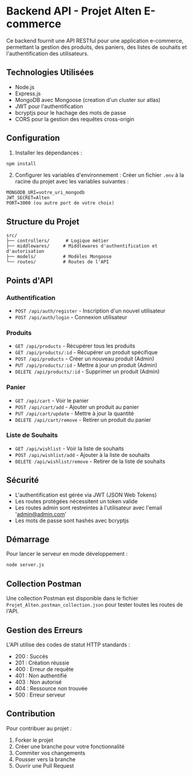 # Backend API - Projet Alten E-commerce

Ce backend fournit une API RESTful pour une application e-commerce, permettant la gestion des produits, des paniers, des listes de souhaits et l'authentification des utilisateurs.

## Technologies Utilisées

- Node.js
- Express.js
- MongoDB avec Mongoose (creation d'un cluster sur atlas)
- JWT pour l'authentification
- bcryptjs pour le hachage des mots de passe
- CORS pour la gestion des requêtes cross-origin

## Configuration

1. Installer les dépendances :
```bash
npm install
```

2. Configurer les variables d'environnement :
Créer un fichier `.env` à la racine du projet avec les variables suivantes :
```env
MONGODB_URI=votre_uri_mongodb
JWT_SECRET=Alten
PORT=3000 (ou autre port de votre choix)
```

## Structure du Projet

```
src/
├── controllers/      # Logique métier
├── middlewares/     # Middlewares d'authentification et d'autorisation
├── models/          # Modèles Mongoose
└── routes/          # Routes de l'API
```

## Points d'API

### Authentification
- `POST /api/auth/register` - Inscription d'un nouvel utilisateur
- `POST /api/auth/login` - Connexion utilisateur

### Produits
- `GET /api/products` - Récupérer tous les produits
- `GET /api/products/:id` - Récupérer un produit spécifique
- `POST /api/products` - Créer un nouveau produit (Admin)
- `PUT /api/products/:id` - Mettre à jour un produit (Admin)
- `DELETE /api/products/:id` - Supprimer un produit (Admin)

### Panier
- `GET /api/cart` - Voir le panier
- `POST /api/cart/add` - Ajouter un produit au panier
- `PUT /api/cart/update` - Mettre à jour la quantité
- `DELETE /api/cart/remove` - Retirer un produit du panier

### Liste de Souhaits
- `GET /api/wishlist` - Voir la liste de souhaits
- `POST /api/wishlist/add` - Ajouter à la liste de souhaits
- `DELETE /api/wishlist/remove` - Retirer de la liste de souhaits

## Sécurité

- L'authentification est gérée via JWT (JSON Web Tokens)
- Les routes protégées nécessitent un token valide
- Les routes admin sont restreintes à l'utilisateur avec l'email 'admin@admin.com'
- Les mots de passe sont hashés avec bcryptjs

## Démarrage

Pour lancer le serveur en mode développement :
```bash
node server.js
```

## Collection Postman

Une collection Postman est disponible dans le fichier `Projet_Alten.postman_collection.json` pour tester toutes les routes de l'API.

## Gestion des Erreurs

L'API utilise des codes de statut HTTP standards :
- 200 : Succès
- 201 : Création réussie
- 400 : Erreur de requête
- 401 : Non authentifié
- 403 : Non autorisé
- 404 : Ressource non trouvée
- 500 : Erreur serveur

## Contribution

Pour contribuer au projet :
1. Forker le projet
2. Créer une branche pour votre fonctionnalité
3. Commiter vos changements
4. Pousser vers la branche
5. Ouvrir une Pull Request
